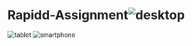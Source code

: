 # Rapidd-Assignment![desktop](https://github.com/therohanmehta/Rapidd-Assignment/assets/120270750/4e52790d-c9b9-4d69-92df-a2a73126618c)
![tablet](https://github.com/therohanmehta/Rapidd-Assignment/assets/120270750/29803005-d71a-4f8f-b8a2-2cccf746cf29)
![smartphone](https://github.com/therohanmehta/Rapidd-Assignment/assets/120270750/1be90eee-b49f-4d92-82fc-68d908a08eaa)

